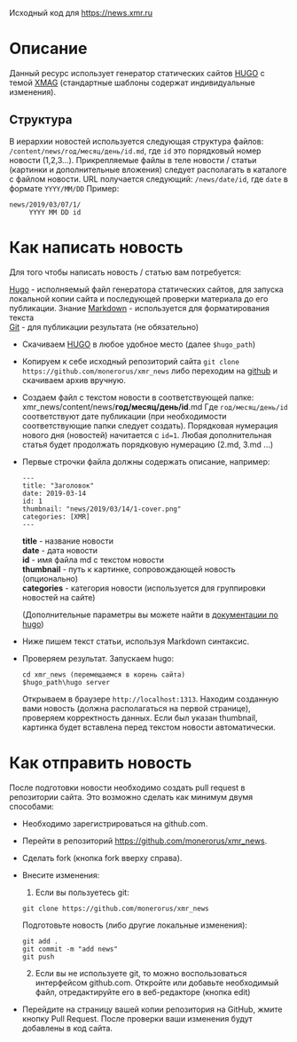 Исходный код для https://news.xmr.ru

# Описание

Данный ресурс использует генератор статических сайтов [HUGO](https://gohugo.io) с темой [XMAG](https://github.com/yihui/hugo-xmag) (стандартные шаблоны содержат индивидуальные изменения).

## Структура

В иерархии новостей используется следующая структура файлов: `/content/news/год/месяц/день/id.md`, где `id` это порядковый номер новости (1,2,3...). Прикрепляемые файлы в теле новости / статьи (картинки и дополнительные вложения) следует располагать в каталоге с файлом новости.
URL получается следующий: `/news/date/id`, где `date` в формате `YYYY/MM/DD`
Пример:
```
news/2019/03/07/1/  
     YYYY MM DD id
```

# Как написать новость

Для того чтобы написать новость / статью вам потребуется:

[Hugo](https://github.com/gohugoio/hugo/releases) - исполняемый файл генератора статических сайтов, для запуска локальной копии сайта и последующей проверки материала до его публикации.
Знание [Markdown](https://github.com/adam-p/markdown-here/wiki/Markdown-Cheatsheet#code) - используется для форматирования текста  
[Git](https://git-scm.com/) - для публикации результата (не обязательно)

* Скачиваем [HUGO](https://github.com/gohugoio/hugo/releases) в любое удобное место (далее `$hugo_path`)

* Копируем к себе исходный репозиторий сайта
  `git clone https://github.com/monerorus/xmr_news` либо переходим на [github](https://github.com/monerorus/xmr_news) и скачиваем архив вручную.

* Создаем файл с текстом новости в соответствующей папке: xmr_news/content/news/**год/месяц/день/id**.md
  Где `год/месяц/день/id` соответствуют дате публикации (при необходимости соответствующие папки следует создать). Порядковая нумерация нового дня (новостей) начитается с `id=1`. Любая дополнительная статья будет продолжать порядковую нумерацию (2.md, 3.md ...)

* Первые строчки файла должны содержать описание, например:  
  ```
  ---
  title: "Заголовок"
  date: 2019-03-14
  id: 1
  thumbnail: "news/2019/03/14/1-cover.png"
  categories: [XMR]
  ---
  ```
  **title** - название новости  
  **date** - дата новости  
  **id** - имя файла md с текстом новости  
  **thumbnail** - путь к картинке, сопровождающей новость (опционально)  
  **categories** - категория новости (используется для группировки новостей на сайте)  

  (Дополнительные параметры вы можете найти в [документации по hugo](https://gohugo.io/documentation/))

* Ниже пишем текст статьи, используя Markdown синтаксис.

* Проверяем результат. Запускаем hugo:
  ```
  cd xmr_news (перемещаемся в корень сайта)
  $hugo_path\hugo server
  ```
  Открываем в браузере `http://localhost:1313`. Находим созданную вами новость (должна располагаться на первой странице), проверяем корректность данных.
  Если был указан thumbnail, картинка будет вставлена перед текстом новости автоматически.

# Как отправить новость

После подготовки новости необходимо создать pull request в репозитории сайта. Это возможно сделать как минимум двумя способами:

* Необходимо зарегистрироваться на github.com.  
* Перейти в репозиторий https://github.com/monerorus/xmr_news.  
* Сделать fork (кнопка fork вверху справа).

* Внесите изменения:

  1. Если вы пользуетесь git:
    ```
    git clone https://github.com/monerorus/xmr_news
    ```
    Подготовьте новость (либо другие локальные изменения):
    ```
    git add .
    git commit -m "add news"
    git push
    ````

  2. Если вы не используете git, то можно воспользоваться интерфейсом github.com.
     Откройте или добавьте необходимый файл, отредактируйте его в веб-редакторе (кнопка edit)

* Перейдите на страницу вашей копии репозитория на GitHub, жмите кнопку Pull Request.
  После проверки ваши изменения будут добавлены в код сайта.
